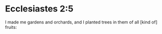 # Ecclesiastes 2:5

I made me gardens and orchards, and I planted trees in them of all [kind of] fruits: